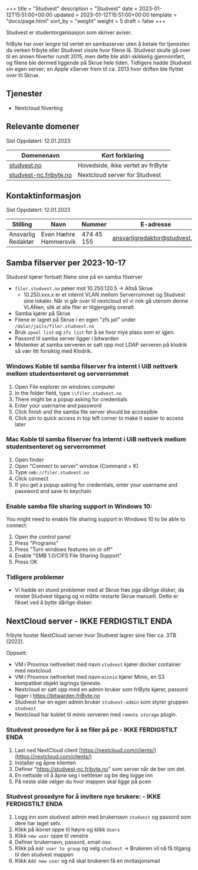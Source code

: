 +++
title = "Studvest"
description = "Studvest"
date = 2023-01-12T15:51:00+00:00
updated = 2023-01-12T15:51:00+00:00
template = "docs/page.html"
sort_by = "weight"
weight = 5
draft = false
+++

Studvest er studentorganisasjon som skriver aviser.

friByte har over lengre tid vertet en sambaserver uten å betale for tjenesten da
verken fribyte eller Studvest visste hvor filene lå. Studvest skulle gå over til
en annen filverter rundt 2015, men dette ble aldri skikkelig gjennomført, og
filene ble dermed liggende på Skrue hele tiden. Tidligere hadde Studvest sin
egen server; en Apple xServer frem til ca. 2013 hvor driften ble flyttet over
til Skrue.

## Tjenester

- Nextcloud filverting

## Relevante domener

Sist Oppdatert: 12.01.2023

| Domenenavn                                       | Kort forklaring                   |
| ------------------------------------------------ | --------------------------------- |
| [studvest.no](https://studvest.no)                       | Hovedside, ikke vertet av friByte |
| [studvest-nc.fribyte.no](https://studvest-nc.fribyte.no) | Nextcloud server for Studvest     |

## Kontaktinformasjon

Sist Oppdatert: 12.01.2023

| Stilling           | Navn                  | Nummer     | E-adresse                     |
| ------------------ | --------------------- | ---------- | ----------------------------- |
| Ansvarlig Redaktør | Even Hæhre Hammersvik | 474 45 155 | ansvarligredaktor@studvest.no |

## Samba filserver per 2023-10-17

Studvest kjører fortsatt filene sine på en samba filserver

- `filer.studvest.no` peker mot 10.250.120.5 -> Altså Skrue
  - 10.250.xxx.x er et internt VLAN mellom Serverrommet og Studvest sine
    lokaler. Når vi går over til nextcloud vil vi nok gå utenom denne VLANen,
    slik at alle filer er tilgjengelig overalt.
- Samba kjører på Skrue
- Filene er lagret på Skrue i en egen "zfs jail" under
  `/dalar/jails/filer.studvest.no`
- Bruk `zpool list` og `zfs list` for å se hvor mye plass som er igjen.
- Passord til samba server ligger i bitwarden
- Mistenker at samba serveren er satt opp mot LDAP serveren på klodrik så vær
  litt forsiktig med Klodrik.

### Windows Koble til samba filserver fra internt i UiB nettverk mellom studentsenteret og serverrommet

1. Open File explorer on windows computer
2. In the folder field, type `\\filer.studvest.no`
3. There might be a popup asking for credentials
4. Enter your username and password
5. Click finish and the samba file server should be accessible
6. Click pin to quick access in top left corner to make it easier to access
   later

### Mac Koble til samba filserver fra internt i UiB nettverk mellom studentsenteret og serverrommet

1. Open finder
2. Open "Connect to server" window (Command + K)
3. Type `smb://filer.studvest.no`
4. Click connect
5. If you get a popup asking for credentials, enter your username and password
   and save to keychain

### Enable samba file sharing support in Windows 10:

You might need to enable file sharing support in Windows 10 to be able to
connect:

1. Open the control panel
2. Press "Programs"
3. Press "Turn windows features on or off"
4. Enable "SMB 1.0/CIFS File Sharing Support"
5. Press OK

### Tidligere problemer

- Vi hadde en stund problemer med at Skrue frøs pga dårlige disker, da mistet
  Studvest tilgang og vi måtte restarte Skrue manuelt. Dette er fikset ved å
  bytte dårlige disker.

## NextCloud server - IKKE FERDIGSTILT ENDA

fribyte hoster NextCloud server hvor Studvest lagrer sine filer ca. 3TB (2022).

Oppsett:

- VM i Proxmox nettverket med navn `studvest` kjører docker container med
  nextcloud
- VM i Proxmox nettverket med navn `minnio` kjører Minio, en S3 kompatibel
  objekt lagrings tjeneste.
- Nextcloud er satt opp med en admin bruker som friByte kjører, passord ligger i
  https://bitwarden.friByte.no
- Studvest har en egen admin bruker `studvest-admin` som styrer gruppen
  `studvest`
- Nextcloud har koblet til minio serveren med `remote storage` plugin.

### Studvest prosedyre for å se filer på pc - IKKE FERDIGSTILT ENDA

1. Last ned NextCloud client
   [https://nextcloud.com/clients/](https://nextcloud.com/clients/)
2. Installer og åpne klienten
3. Definer "https://studvest-nc.fribyte.no" som server når de ber om det.
4. En nettside vil å åpne seg i nettleser og be deg logge inn
5. På neste side velger du hvor mappen skal ligge på pcen

### Studvest prosedyre for å invitere nye brukere: - IKKE FERDIGSTILT ENDA

1. Logg inn som studvest admin med brukernavn `studvest` og passord som dere har
   laget selv.
2. Klikk på ikonet oppe til høyre og klikk `Users`
3. Klikk `new user` oppe til venstre
4. Definer brukernavn, passord, email osv.
5. Klikk på `Add user to group` og velg `studvest` -> Brukeren vil nå få tilgang
   til den studvest mappen
6. Klikk `Add new user` og nå skal brukeren få en invitasjonsmail
